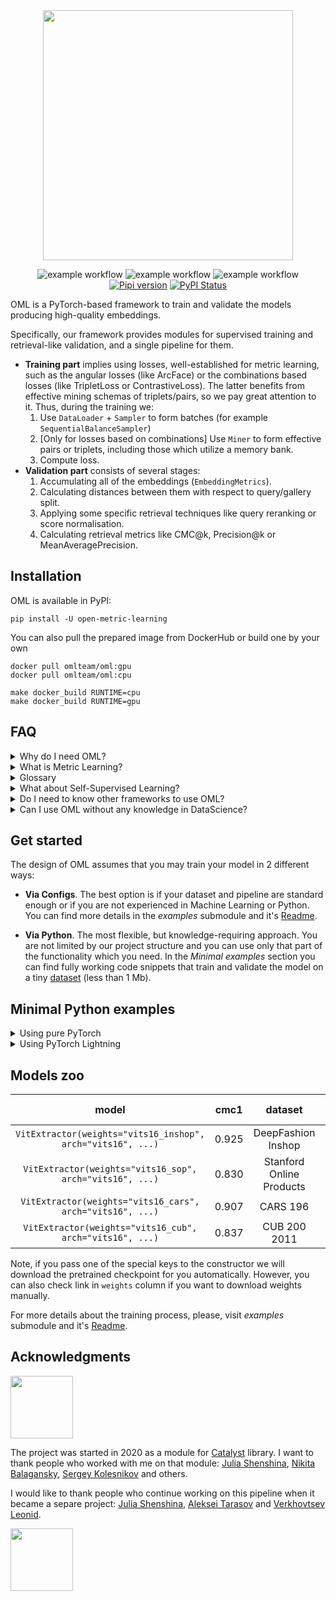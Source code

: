 <div align="center">
<img src="https://i.ibb.co/wsmD5r4/photo-2022-06-06-17-40-52.jpg" width="400px">

![example workflow](https://github.com/OML-Team/open-metric-learning/actions/workflows/test-pypi.yaml/badge.svg?)
![example workflow](https://github.com/OML-Team/open-metric-learning/actions/workflows/pre-commit-workflow.yaml/badge.svg)
![example workflow](https://github.com/OML-Team/open-metric-learning/actions/workflows/tests-workflow.yaml/badge.svg?)
[![Pipi version](https://img.shields.io/pypi/v/open-metric-learning.svg)](https://pypi.org/project/open-metric-learning/)
[![PyPI Status](https://pepy.tech/badge/open-metric-learning)](https://pepy.tech/project/open-metric-learning)


<div align="left">

OML is a PyTorch-based framework to train and validate the models producing high-quality embeddings.

Specifically, our framework provides modules for supervised training and retrieval-like validation, and a single pipeline for them.
* **Training part** implies using losses, well-established for metric learning, such as the angular losses
 (like ArcFace) or the combinations based losses (like TripletLoss or ContrastiveLoss).
 The latter benefits from effective mining schemas of triplets/pairs, so we pay great attention to it.
 Thus, during the training we:
   1. Use `DataLoader` + `Sampler` to form batches (for example `SequentialBalanceSampler`)
   2. [Only for losses based on combinations] Use `Miner` to form effective pairs or triplets, including
   those which utilize a memory bank.
   3. Compute loss.
* **Validation part** consists of several stages:
  1. Accumulating all of the embeddings (`EmbeddingMetrics`).
  2. Calculating distances between them with respect to query/gallery split.
  3. Applying some specific retrieval techniques like query reranking or score normalisation.
  4. Calculating retrieval metrics like CMC@k, Precision@k or MeanAveragePrecision.

## Installation
OML is available in PyPI:
```shell script
pip install -U open-metric-learning
```

You can also pull the prepared image from DockerHub or build one by your own
```shell script
docker pull omlteam/oml:gpu
docker pull omlteam/oml:cpu

make docker_build RUNTIME=cpu
make docker_build RUNTIME=gpu
```

## FAQ

<details>
<summary>Why do I need OML?</summary>
<p>

You may think *"If I need image embeddings I can simply train a vanilla classifier and take its penultimate layer"*.
Well, it makes sense as a starting point. But there are several possible drawbacks:
* If you want to use embeddings to perform searching you need to calculate some distance among them (for example, cosine or L2).
Usually, you don't directly optimize these distances during the training in the classification setup. So, you can only hope that
final embeddings will have the desired properties.

* The second problem is the validation process.
In the searching setup, you usually care how related your top-N outputs are to the query.
The natural way to evaluate the model is to simulate searching requests to the reference set
and apply one of the retrieval metrics.
So, there is no guarantee that classification accuracy will correlate with these metrics.

* Finally, you may want to implement a metric learning pipeline by yourself.
There is a lot of work: to use triplet loss you need to form batches in a specific way,
implement different kinds of triplets mining, tracking distances, etc. For the validation, you also need to
implement retrieval metrics,
which include effective embeddings accumulation during the epoch, covering corner cases, etc.
You may also want to visualize your search requests by highlighting good and bad search results.
Instead of doing it by yourself, you can simply use OML for your purposes.
</p>
</details>


<details>
<summary>What is Metric Learning?</summary>
<p>

Metric Learning problem (also known as "extreme classification" problem) means a situation in which we
have thousands of ids of some entities, but only a few samples for every entity.
Often we assume that during the test stage (or production) we will deal with unseen entities
which makes it impossible to apply the vanilla classification pipeline directly. In many cases obtained embeddings
are used to perform search or matching procedures over them.

Here are a few examples of such tasks from the computer vision sphere:
* Person/Animal Re-Identification
* Face Recognition
* Landmark Recognition
* Searching engines for online shops
 and many others.
</p>
</details>


<details>
<summary>Glossary</summary>
<p>

* `embedding` - model's output (also known as `features vector` or `descriptor`).
* `query` - a sample which is used as a request in the retrieval procedure.
* `gallery set` - the set of entities to search items similar to `query` (also known
 as `reference` or `index`).
* `Sampler` - an argument for `DataLoader` which is used to form batches
* `Miner` - the object to form pairs or triplets after the batch was formed by `Sampler`. It's not necessary to form
the combinations of samples only inside the current batch, thus, the memory bank may be a part of `Miner`.
* `Samples`/`Labels`/`Instances` - as an example let's consider DeepFashion dataset. It includes thousands of
 fashion item ids (we name them `labels`) and several photos for each item id
 (we name the individual photo as `instance` or `sample`). All of the fashion item ids have their groups like
  "skirts", "jackets", "shorts" and so on (we name them `categories`).
  Note, we avoid using the term `class` to avoid misunderstanding.
* `training epoch` - batch samplers which we use for combination-based losses usually have a length equal to
[number of labels in training dataset] / [numbers of labels in one batch]. It means that we don't observe all of
the available training samples in one epoch (as opposed to vanilla classification),
instead, we observe all of the available labels.
</p>
</details>


<details>
<summary>What about Self-Supervised Learning?</summary>
<p>

Recent research in SSL definitely obtained great results. The problem is that these approaches
required an enormous amount of computing to train the model. But in our framework, we consider the most common case
when the average user has no more than a few GPUs.

At the same time, it would be unwise to ignore success in this sphere, so we still exploit it in two ways:
* As a source of checkpoints that would be great to start training with. From publications and our experience,
they are much better as initialisation than the default supervised model trained on ImageNet. Thus, we added the possibility
to initialise your models using these pretrained checkpoints only by passing an argument in the config or the constructor.
* As a source of inspiration. For example, we adapted the idea of a memory bank from MoCo for the
TripletLoss.
</p>
</details>


<details>
<summary>Do I need to know other frameworks to use OML?</summary>
<p>

No, you don't. OML is a framework-agnostic. Despite we use PyTorch Lightning as a loop
runner for the experiments, we also keep the possibility to run everything on pure PyTorch.
Thus, only the tiny part of OML is Lightning-specific and we keep this logic separately from
other code (see `oml.lightning`). Even when you use Lightning, you don't need to know it, since
we provide ready to use [Config API](https://github.com/OML-Team/open-metric-learning/blob/main/examples/).

The possibility of using pure PyTorch and modular structure of the code leaves a room for utilizing
OML with your favourite framework after the implementation of the necessary wrappers.

</p>
</details>


<details>
<summary>Can I use OML without any knowledge in DataScience?</summary>
<p>

Yes. To run the experiment with [Config API](https://github.com/OML-Team/open-metric-learning/blob/main/examples/)
you only need to write a converter
 to our format (it means preparing the
`.csv` table with 5 predefined columns).
That's it!

Probably we already have a suitable pre-trained model for your domain
in our *Models Zoo*. In this case, you don't even need to train it.
</p>
</details>


## Get started
The design of OML assumes that you may train your model in 2 different ways:

* **Via Configs**. The best option is if your dataset and pipeline are standard enough or if you are not
experienced in Machine Learning or Python. You can find more details in the *examples* submodule and it's
[Readme](https://github.com/OML-Team/open-metric-learning/blob/main/examples/).

* **Via Python**. The most flexible, but knowledge-requiring approach.
You are not limited by our project structure and you can use only that part of the functionality which you need.
In the *Minimal examples* section you can find fully working code snippets that train and validate the model
on a tiny [dataset](https://drive.google.com/drive/folders/1plPnwyIkzg51-mLUXWTjREHgc1kgGrF4?usp=sharing) (less than 1 Mb).


## Minimal Python examples
<details>
<summary>Using pure PyTorch</summary>
<p>

**Training**

[comment]:vanilla-train-start
```python
import torch
from tqdm import tqdm

from oml.datasets.retrieval import DatasetWithLabels
from oml.losses.triplet import TripletLossWithMiner
from oml.miners.inbatch_all_tri import AllTripletsMiner
from oml.models.vit.vit import ViTExtractor
from oml.samplers.balance import BalanceBatchSampler
from oml.utils.download_mock_dataset import download_mock_dataset

dataset_root = "mock_dataset/"
df_train, _ = download_mock_dataset(dataset_root)

model = ViTExtractor("vits16_dino", arch="vits16", normalise_features=False).train()
optimizer = torch.optim.SGD(model.parameters(), lr=1e-6)

train_dataset = DatasetWithLabels(df_train, dataset_root=dataset_root)
criterion = TripletLossWithMiner(margin=0.1, miner=AllTripletsMiner())
sampler = BalanceBatchSampler(train_dataset.get_labels(), n_labels=2, n_instances=2)
train_loader = torch.utils.data.DataLoader(train_dataset, batch_sampler=sampler)

for batch in tqdm(train_loader):
    embeddings = model(batch["input_tensors"])
    loss = criterion(embeddings, batch["labels"])
    loss.backward()
    optimizer.step()
    optimizer.zero_grad()
```
[comment]:vanilla-train-end

**Validation**

[comment]:vanilla-validation-start
```python
import torch
from tqdm import tqdm

from oml.datasets.retrieval import DatasetQueryGallery
from oml.metrics.embeddings import EmbeddingMetrics
from oml.models.vit.vit import ViTExtractor
from oml.utils.download_mock_dataset import download_mock_dataset

dataset_root =  "mock_dataset/"
_, df_val = download_mock_dataset(dataset_root)

model = ViTExtractor("vits16_dino", arch="vits16", normalise_features=False).eval()

val_dataset = DatasetQueryGallery(df_val, dataset_root=dataset_root)

val_loader = torch.utils.data.DataLoader(val_dataset, batch_size=4)
calculator = EmbeddingMetrics()
calculator.setup(num_samples=len(val_dataset))

with torch.no_grad():
    for batch in tqdm(val_loader):
        batch["embeddings"] = model(batch["input_tensors"])
        calculator.update_data(batch)

metrics = calculator.compute_metrics()
```
[comment]:vanilla-validation-end
</p>
</details>

<details>
<summary>Using PyTorch Lightning</summary>
<p>

**Training + Validation**

[comment]:lightning-start
```python
import pytorch_lightning as pl
import torch

from oml.datasets.retrieval import DatasetQueryGallery, DatasetWithLabels
from oml.lightning.modules.retrieval import RetrievalModule
from oml.lightning.callbacks.metric import  MetricValCallback
from oml.losses.triplet import TripletLossWithMiner
from oml.metrics.embeddings import EmbeddingMetrics
from oml.miners.inbatch_all_tri import AllTripletsMiner
from oml.models.vit.vit import ViTExtractor
from oml.samplers.balance import SequentialBalanceSampler
from oml.utils.download_mock_dataset import download_mock_dataset

dataset_root =  "mock_dataset/"
df_train, df_val = download_mock_dataset(dataset_root)

# model
model = ViTExtractor("vits16_dino", arch="vits16", normalise_features=False)

# train
optimizer = torch.optim.SGD(model.parameters(), lr=1e-6)
train_dataset = DatasetWithLabels(df_train, dataset_root=dataset_root)
criterion = TripletLossWithMiner(margin=0.1, miner=AllTripletsMiner())
sampler = SequentialBalanceSampler(train_dataset.get_labels(), n_labels=2, n_instances=3)
train_loader = torch.utils.data.DataLoader(train_dataset, sampler=sampler, batch_size=2 * 3)

# val
val_dataset = DatasetQueryGallery(df_val, dataset_root=dataset_root)
val_loader = torch.utils.data.DataLoader(val_dataset, batch_size=4)
metric_callback = MetricValCallback(metric=EmbeddingMetrics())

# run
pl_model = RetrievalModule(model, criterion, optimizer)
trainer = pl.Trainer(max_epochs=1, callbacks=[metric_callback], num_sanity_val_steps=0)
trainer.fit(pl_model, train_dataloaders=train_loader, val_dataloaders=val_loader)
```
[comment]:lightning-end
</p>
</details>


## Models zoo
|                            model                            | cmc1  |         dataset          |                                           weights                                            |                                           configs                                            | hash (the beginning) |
|:-----------------------------------------------------------:|:-----:|:------------------------:|:--------------------------------------------------------------------------------------------:|:--------------------------------------------------------------------------------------------:|:--------------------:|
| `VitExtractor(weights="vits16_inshop", arch="vits16", ...)` | 0.925 |    DeepFashion Inshop    | [link](https://drive.google.com/drive/folders/1vypEph09rSwKD7iydI4YYZqwZLrdVJPW?usp=sharing) | [link](https://github.com/OML-Team/open-metric-learning/tree/main/examples/inshop/configs)   |        384ead        |
|  `VitExtractor(weights="vits16_sop", arch="vits16", ...)`   | 0.830 | Stanford Online Products | [link](https://drive.google.com/drive/folders/1WfPqCKbZ2KjRRQURGOOwrlQ87EUb7Zra?usp=sharing) | [link](https://github.com/OML-Team/open-metric-learning/tree/main/examples/sop/configs)      |        85cfa5        |
|  `VitExtractor(weights="vits16_cars", arch="vits16", ...)`  | 0.907 |         CARS 196         | [link](https://drive.google.com/drive/folders/17a4_fg94dox2sfkXmw-KCtiLBlx-ut-1?usp=sharing) | [link](https://github.com/OML-Team/open-metric-learning/tree/main/examples/cars/configs)     |        9f1e59        |
|  `VitExtractor(weights="vits16_cub", arch="vits16", ...)`   | 0.837 |       CUB 200 2011       | [link](https://drive.google.com/drive/folders/1TPCN-eZFLqoq4JBgnIfliJoEK48x9ozb?usp=sharing) | [link](https://github.com/OML-Team/open-metric-learning/tree/main/examples/cub/configs)      |        e82633        |


Note, if you pass one of the special keys to the constructor we will download the pretrained checkpoint for you automatically.
However, you can also check link in `weights` column if you want to download weights manually.

For more details about the training process, please, visit *examples* submodule and it's
[Readme](https://github.com/OML-Team/open-metric-learning/blob/main/examples/).

## Acknowledgments
<a href="https://github.com/catalyst-team/catalyst" target="_blank"><img src="https://raw.githubusercontent.com/catalyst-team/catalyst-pics/master/pics/catalyst_logo.png" width="100"/></a>

The project was started in 2020 as a module for [Catalyst](https://github.com/catalyst-team/catalyst) library.
I want to thank people who worked with me on that module:
[Julia Shenshina](https://github.com/julia-shenshina),
[Nikita Balagansky](https://github.com/elephantmipt),
[Sergey Kolesnikov](https://github.com/Scitator)
and others.

I would like to thank people who continue working on this pipeline when it became a separe project:
[Julia Shenshina](https://github.com/julia-shenshina),
[Aleksei Tarasov](https://github.com/DaloroAT) and
[Verkhovtsev Leonid](https://github.com/leoromanovich).

<a href="https://www.newyorker.de/" target="_blank"><img src="https://upload.wikimedia.org/wikipedia/commons/thumb/d/d8/New_Yorker.svg/1280px-New_Yorker.svg.png" width="100"/></a>
